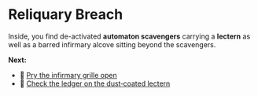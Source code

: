 # Reliquary Breach

Inside, you find de-activated **automaton scavengers**  carrying a **lectern** as well as a barred infirmary alcove sitting beyond the scavengers.

**Next:**
- :wrench: [Pry the infirmary grille open](./cut-medbay.md)
- :scroll: [Check the ledger on the dust‑coated lectern](./check-manifest.md)
